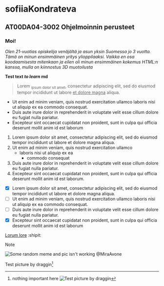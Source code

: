 # sofiiaKondrateva
## **AT00DA04-3002 Ohjelmoinnin perusteet**

### **Moi!**
*Olen 21-vuotias opiskelija venäjältä ja asun yksin Suomessa jo 3 vuotta. Tämä on minun ensimmäinen yritys ylioppilaaksi.
Vaikka en osa koodaamisesta mitenkaan ja eilen oli minun ensimmäinen kokemus HTML:n kanssa, 
mulla on kiinnostus 3D muotoilusta*

**Test text _to learn_ md**

> Lorem <sub>ipsum dolor sit amet</sub>, consectetur adipiscing elit, sed do eiusmod tempor incididunt ut labore <ins>et dolore magna</ins> aliqua. 

+ Ut enim ad minim veniam, quis nostrud exercitation ullamco laboris nisi ut aliquip ex ea commodo consequat. 
+ Duis aute irure dolor in reprehenderit in voluptate velit esse cillum dolore eu fugiat nulla pariatur. 
+ Excepteur sint occaecat cupidatat non proident, sunt in culpa qui officia deserunt mollit anim id est laborum

1. Lorem ipsum dolor sit amet, consectetur adipiscing elit, sed do eiusmod tempor incididunt ut labore et dolore magna aliqua.
2. Ut enim ad minim veniam, quis nostrud exercitation ullamco
   - laboris nisi ut aliquip ex ea
     - commodo consequat
4. Duis aute irure dolor in reprehenderit in voluptate velit esse cillum dolore eu fugiat nulla pariatur.
5. Excepteur sint occaecat cupidatat non proident, sunt in culpa qui officia deserunt mollit anim id est laborum.

- [x] Lorem ipsum dolor sit amet, consectetur adipiscing elit, sed do eiusmod tempor incididunt ut labore et dolore magna aliqua. 
- [ ] Ut enim ad minim veniam, quis nostrud exercitation ullamco laboris nisi ut aliquip ex ea commodo consequat.
- [ ] Duis aute irure dolor in reprehenderit in voluptate velit esse cillum dolore eu fugiat nulla pariatur.
- [x] Excepteur sint occaecat cupidatat non proident, sunt in culpa qui officia deserunt mollit anim id est laborum

[Lorum lore](https://www.lipsum.com/) :shipit:

> [!NOTE]
> ![Some random meme and pic isn't working]([https://www.google.com/url?sa=i&url=https%3A%2F%2Fengage.digital.conncoll.edu%2Fliteracies%2Fmemes-what-they-are-how-to-use-them-responsibly%2F&psig=AOvVaw3Qp4SsV_t_mXnlnDtrN022&ust=1757547467299000&source=images&cd=vfe&opi=89978449&ved=0CBgQjhxqFwoTCIjBqtvszI8DFQAAAAAdAAAAABAE](https://www.google.com/url?sa=i&url=https%3A%2F%2Fimageresizer.com%2Fes%2Fgenerador-de-memes%2Feditar%2Fcute-cat&psig=AOvVaw3Qp4SsV_t_mXnlnDtrN022&ust=1757547467299000&source=images&cd=vfe&opi=89978449&ved=0CBgQjhxqFwoTCIjBqtvszI8DFQAAAAAdAAAAABAh))
@MiraAvone 

Test picture by draggin[^1]
[^1]: nothing important here
![Test picture by draggin ](https://github.com/user-attachments/assets/f46b59e6-4009-4190-b255-7df25372b55b)

